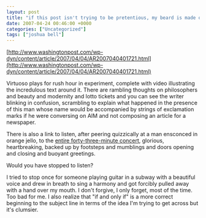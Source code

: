 ```yaml
---
layout: post
title: "if this post isn't trying to be pretentious, my beard is made of green spinach. sorry."
date: 2007-04-24 00:46:00 +0000
categories: ["Uncategorized"]
tags: ["joshua bell"]
---
```


[http://www.washingtonpost.com/wp-dyn/content/article/2007/04/04/AR2007040401721.html](http://www.washingtonpost.com/wp-dyn/content/article/2007/04/04/AR2007040401721.html)

Virtuoso plays for rush hour in experiment, complete with video illustrating the incredulous text around it. There are rambling thoughts on philosophers and beauty and modernity and lotto tickets and you can see the writer blinking in confusion, scrambling to explain what happened in the presence of this man whose name would be accompanied by strings of exclamation marks if he were conversing on AIM and not composing an article for a newspaper. 

There is also a link to listen, after peering quizzically at a man ensconced in orange jello, to the [entire forty-three-minute concert](http://www.washingtonpost.com/wp-dyn/content/video/2007/04/09/VI2007040900536.html), glorious, heartbreaking, backed up by footsteps and mumblings and doors opening and closing and buoyant greetings. 

Would you have stopped to listen? 

I tried to stop once for someone playing guitar in a subway with a beautiful voice and drew in breath to sing a harmony and got forcibly pulled away with a hand over my mouth. I don't forgive, I only forget, most of the time. Too bad for me. I also realize that "if and only if" is a more correct beginning to the subject line in terms of the idea I'm trying to get across but it's clumsier.
